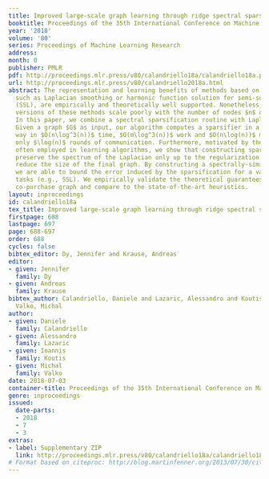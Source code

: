 ```yaml
---
title: Improved large-scale graph learning through ridge spectral sparsification
booktitle: Proceedings of the 35th International Conference on Machine Learning
year: '2018'
volume: '80'
series: Proceedings of Machine Learning Research
address: 
month: 0
publisher: PMLR
pdf: http://proceedings.mlr.press/v80/calandriello18a/calandriello18a.pdf
url: http://proceedings.mlr.press/v80/calandriello2018a.html
abstract: The representation and learning benefits of methods based on graph Laplacians,
  such as Laplacian smoothing or harmonic function solution for semi-supervised learning
  (SSL), are empirically and theoretically well supported. Nonetheless, the exact
  versions of these methods scale poorly with the number of nodes $n$ of the graph.
  In this paper, we combine a spectral sparsification routine with Laplacian learning.
  Given a graph $G$ as input, our algorithm computes a sparsifier in a distributed
  way in $O(n\log^3(n))$ time, $O(m\log^3(n))$ work and $O(n\log(n))$ memory, using
  only $\log(n)$ rounds of communication. Furthermore, motivated by the regularization
  often employed in learning algorithms, we show that constructing sparsifiers that
  preserve the spectrum of the Laplacian only up to the regularization level may drastically
  reduce the size of the final graph. By constructing a spectrally-similar graph,
  we are able to bound the error induced by the sparsification for a variety of downstream
  tasks (e.g., SSL). We empirically validate the theoretical guarantees on Amazon
  co-purchase graph and compare to the state-of-the-art heuristics.
layout: inproceedings
id: calandriello18a
tex_title: Improved large-scale graph learning through ridge spectral sparsification
firstpage: 688
lastpage: 697
page: 688-697
order: 688
cycles: false
bibtex_editor: Dy, Jennifer and Krause, Andreas
editor:
- given: Jennifer
  family: Dy
- given: Andreas
  family: Krause
bibtex_author: Calandriello, Daniele and Lazaric, Alessandro and Koutis, Ioannis and
  Valko, Michal
author:
- given: Daniele
  family: Calandriello
- given: Alessandro
  family: Lazaric
- given: Ioannis
  family: Koutis
- given: Michal
  family: Valko
date: 2018-07-03
container-title: Proceedings of the 35th International Conference on Machine Learning
genre: inproceedings
issued:
  date-parts:
  - 2018
  - 7
  - 3
extras:
- label: Supplementary ZIP
  link: http://proceedings.mlr.press/v80/calandriello18a/calandriello18a-supp.zip
# Format based on citeproc: http://blog.martinfenner.org/2013/07/30/citeproc-yaml-for-bibliographies/
---
```

